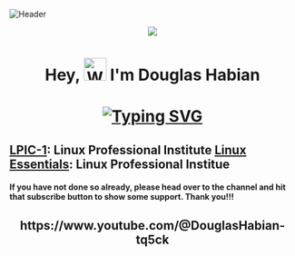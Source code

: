 ![Header](https://github.com/DouglasFreshHabian/DouglasFreshHabian/blob/main/graphics/chip-github-header-image.png)
<p align="center">
  <a href="https://skillicons.dev">
    <img src="https://skillicons.dev/icons?i=kali,debian,less,docker,mint,github,raspberrypi,regex,linux,ubuntu,vim,bash,androidstudio" />
  </a>
</p>

<h1 align="center"> 
  Hey,
  <img src="https://raw.githubusercontent.com/Rishabh2804/Rishabh2804/master/Resources/wave.gif" 
         alt="Waving hand animated gif"         
         width="40"/>
   I'm <b>Douglas Habian</b>
</h1> 

<h1 align="center"> 
<a href="https://git.io/typing-svg">
  <img src="https://readme-typing-svg.demolab.com?font=Fira+Code&pause=1000&color=2BAE05FF&center=true&width=435&lines=Linux+System+%26+Server+Administrator.;Youtube+Hacking+Content+Creator...;Aspiring+Master+of+the+Command+Line!" alt="Typing SVG" />
</a>
</h1>

## [LPIC-1](https://cs.lpi.org/caf/Xamman/certification/verify/LPI000519037/7b4l7akdf3): Linux Professional Institute  [Linux Essentials](https://cs.lpi.org/caf/Xamman/certification/verify/LPI000519037/mbk48breps): Linux Professional Institue 









#### If you have not done so already, please head over to the channel and hit that subscribe button to show some support. Thank you!!!
</h2> 

<h2 align="center"> 
https://www.youtube.com/@DouglasHabian-tq5ck 


<!-- 
 _____              _       _____                        _          
|  ___| __ ___  ___| |__   |  ___|__  _ __ ___ _ __  ___(_) ___ ___ 
| |_ | '__/ _ \/ __| '_ \  | |_ / _ \| '__/ _ \ '_ \/ __| |/ __/ __|
|  _|| | |  __/\__ \ | | | |  _| (_) | | |  __/ | | \__ \ | (__\__ \
|_|  |_|  \___||___/_| |_| |_|  \___/|_|  \___|_| |_|___/_|\___|___/
        dfresh@tutanota.com Fresh Forensics, LLC 2025 -->
